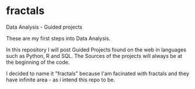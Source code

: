 # fractals
Data Analysis - Guided projects

These are my first steps into Data Analysis. 

In this repository I will post Guided Projects found on the web in languages such as Python, R and SQL. 
The Sources of the projects will always be at the beginning of the code.

I decided to name it "fractals" because I'am facinated with fractals and they have infinite area - as i intend this repo to be. 
